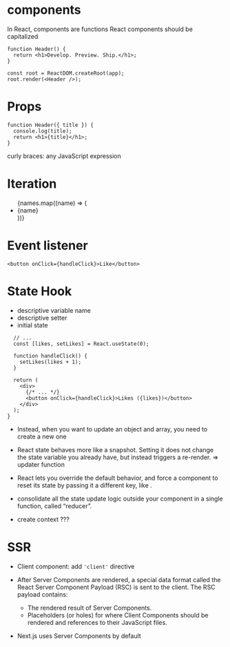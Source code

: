 # components

In React, components are functions
React components should be capitalized

```
function Header() {
  return <h1>Develop. Preview. Ship.</h1>;
}
 
const root = ReactDOM.createRoot(app);
root.render(<Header />);
```

# Props

```
function Header({ title }) {
  console.log(title);
  return <h1>{title}</h1>;
}
```

curly braces: any JavaScript expression

# Iteration

<ul>
    {names.map((name) => (
        <li>{name}</li>
    ))}
</ul>

# Event listener

`<button onClick={handleClick}>Like</button>`

# State Hook

- descriptive variable name
- descriptive setter
- initial state

```function HomePage() {
  // ...
  const [likes, setLikes] = React.useState(0);
 
  function handleClick() {
    setLikes(likes + 1);
  }
 
  return (
    <div>
      {/* ... */}
      <button onClick={handleClick}>Likes ({likes})</button>
    </div>
  );
}
```

- Instead, when you want to update an object and array, you need to create a new one
- React state behaves more like a snapshot. Setting it does not change the state variable you already have, but instead triggers a re-render. => updater function
- React lets you override the default behavior, and force a component to reset its state by passing it a different key, like <Chat key={email} />.
- consolidate all the state update logic outside your component in a single function, called “reducer”.

- create context ???

# SSR

- Client component: add `'client'` directive

- After Server Components are rendered, a special data format called the React Server Component Payload (RSC) is sent to the client. The RSC payload contains:
    - The rendered result of Server Components.
    - Placeholders (or holes) for where Client Components should be rendered and references to their JavaScript files.

- Next.js uses Server Components by default 
